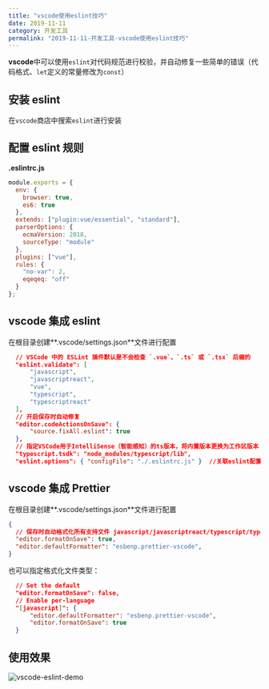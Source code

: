```yaml
---
title: "vscode使用eslint技巧"
date: 2019-11-11
category: 开发工具
permalink: "2019-11-11-开发工具-vscode使用eslint技巧"
---
```


**vscode**中可以使用`eslint`对代码规范进行校验，并自动修复一些简单的错误（代码格式、`let`定义的常量修改为`const`）

## 安装 eslint

在`vscode`商店中搜索`eslint`进行安装

## 配置 eslint 规则

**.eslintrc.js**

```js
module.exports = {
  env: {
    browser: true,
    es6: true
  },
  extends: ["plugin:vue/essential", "standard"],
  parserOptions: {
    ecmaVersion: 2018,
    sourceType: "module"
  },
  plugins: ["vue"],
  rules: {
    "no-var": 2,
    eqeqeq: "off"
  }
};
```

## vscode 集成 eslint

在根目录创建**.vscode/settings.json**文件进行配置

```json
  // VSCode 中的 ESLint 插件默认是不会检查 `.vue`、`.ts` 或 `.tsx` 后缀的
  "eslint.validate": [
      "javascript",
      "javascriptreact",
      "vue",
      "typescript",
      "typescriptreact"
  ],
  // 开启保存时自动修复
  "editor.codeActionsOnSave": {
      "source.fixAll.eslint": true
  },
  // 指定VSCode用于IntelliSense（智能感知）的ts版本，将内置版本更换为工作区版本
  "typescript.tsdk": "node_modules/typescript/lib",
  "eslint.options": { "configFile": "./.eslintrc.js" }	//关联eslint配置文件，vscode中的eslint将会根据配置文件中的规则进行校验
```

## vscode 集成 Prettier

在根目录创建**.vscode/settings.json**文件进行配置

```json
{
  // 保存时自动格式化所有支持文件 javascript/javascriptreact/typescript/typescriptreact/json/graphql
  "editor.formatOnSave": true,
  "editor.defaultFormatter": "esbenp.prettier-vscode",
}
```

也可以指定格式化文件类型：
```json
  // Set the default
  "editor.formatOnSave": false,
  // Enable per-language
  "[javascript]": {
      "editor.defaultFormatter": "esbenp.prettier-vscode",
      "editor.formatOnSave": true
  }
```

## 使用效果

![vscode-eslint-demo](vscode使用eslint技巧/vscode-eslint-demo.gif)
